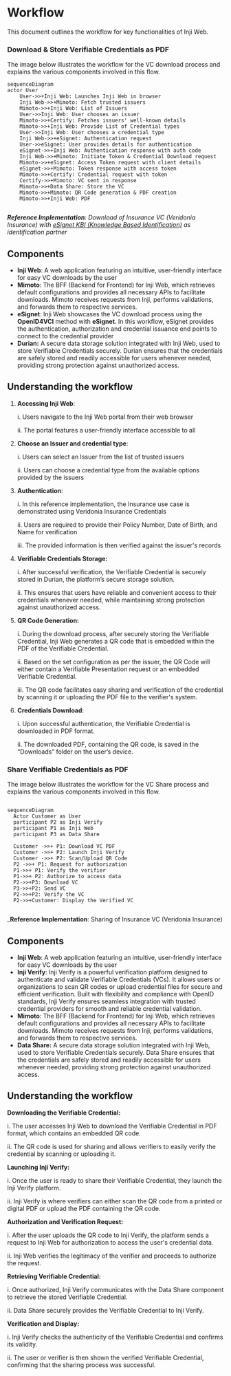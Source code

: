 # Workflow

This document outlines the workflow for key functionalities of Inji Web.

### Download & Store Verifiable Credentials as PDF

The image below illustrates the workflow for the VC download process and explains the various components involved in this flow.

```mermaid
sequenceDiagram
actor User
    User->>+Inji Web: Launches Inji Web in browser
    Inji Web->>+Mimoto: Fetch trusted issuers
    Mimoto->>+Inji Web: List of Issuers
    User->>Inji Web: User chooses an issuer
    Mimoto->>+Certify: Fetches issuers' well-known details
    Mimoto->>+Inji Web: Provide List of Credential types
    User->>Inji Web: User chooses a credential type
    Inji Web->>+eSignet: Authentication request
    User->>eSignet: User provides details for authentication
    eSignet->>+Inji Web: Authentication response with auth code
    Inji Web->>+Mimoto: Initiate Token & Credential Download request
    Mimoto->>+eSignet: Access Token request with client details
    eSignet->>+Mimoto: Token response with access token
    Mimoto->>+Certify: Credential request with token
    Certify->>+Mimoto: VC sent in response
    Mimoto->>+Data Share: Store the VC
    Mimoto->>+Mimoto: QR Code generation & PDF creation
    Mimoto->>+Inji Web: PDF
    
```

_**Reference Implementation**: Download of Insurance VC (Veridonia Insurance) with_ [_eSignet KBI (Knowledge Based Identification)_](https://docs.esignet.io/end-user-guide/knowledge-based-authentication) _as identification partner_

## Components

* **Inji Web**: A web application featuring an intuitive, user-friendly interface for easy VC downloads by the user
* **Mimoto**: The BFF (Backend for Frontend) for Inji Web, which retrieves default configurations and provides all necessary APIs to facilitate downloads. Mimoto receives requests from Inji, performs validations, and forwards them to respective services.
* **eSignet**: Inji Web showcases the VC download process using the **OpenID4VCI** method with **eSignet**. In this workflow, eSignet provides the authentication, authorization and credential issuance end points to connect to the credential provider
* **Durian:** A secure data storage solution integrated with Inji Web, used to store Verifiable Credentials securely. Durian ensures that the credentials are safely stored and readily accessible for users whenever needed, providing strong protection against unauthorized access.

## Understanding the workflow

1.  **Accessing Inji Web**:

    i. Users navigate to the Inji Web portal from their web browser

    ii. The portal features a user-friendly interface accessible to all
2.  **Choose an Issuer and credential type**:

    i. Users can select an Issuer from the list of trusted issuers

    ii. Users can choose a credential type from the available options provided by the issuers
3.  **Authentication**:

    i. In this reference implementation, the Insurance use case is demonstrated using Veridonia Insurance Credentials

    ii. Users are required to provide their Policy Number, Date of Birth, and Name for verification

    iii. The provided information is then verified against the issuer's records
4.  **Verifiable Credentials Storage:**

    i. After successful verification, the Verifiable Credential is securely stored in Durian, the platform’s secure storage solution.

    ii. This ensures that users have reliable and convenient access to their credentials whenever needed, while maintaining strong protection against unauthorized access.
5.  **QR Code Generation:**

    i. During the download process, after securely storing the Verifiable Credential, Inji Web generates a QR code that is embedded within the PDF of the Verifiable Credential.

    ii. Based on the set configuration as per the issuer, the QR Code will either contain a Verifiable Presentation request or an embedded Verifiable Credential.

    iii. The QR code facilitates easy sharing and verification of the credential by scanning it or uploading the PDF file to the verifier's system.
6.  **Credentials Download**:

    i. Upon successful authentication, the Verifiable Credential is downloaded in PDF format.

    ii. The downloaded PDF, containing the QR code, is saved in the “Downloads” folder on the user’s device.

### Share Verifiable Credentials as PDF

The image below illustrates the workflow for the VC Share process and explains the various components involved in this flow.

```mermaid

sequenceDiagram
  Actor Customer as User
  participant P2 as Inji Verify
  participant P1 as Inji Web
  participant P3 as Data Share

  Customer ->>+ P1: Download VC PDF
  Customer ->>+ P2: Launch Inji Verify
  Customer ->>+ P2: Scan/Upload QR Code
  P2 ->>+ P1: Request for authorization
  P1->>+ P1: Verify the verifier
  P1->>+ P2: Authorize to access data
  P2->>+P3: Download VC
  P3->>+P2: Send VC
  P2->>+P2: Verify the VC 
  P2->>+Customer: Display the Verified VC
    
```

\_**Reference Implementation**: Sharing of Insurance VC (Veridonia Insurance)

## Components

* **Inji Web**: A web application featuring an intuitive, user-friendly interface for easy VC downloads by the user
* **Inji Verify**: Inji Verify is a powerful verification platform designed to authenticate and validate Verifiable Credentials (VCs). It allows users or organizations to scan QR codes or upload credential files for secure and efficient verification. Built with flexibility and compliance with OpenID standards, Inji Verify ensures seamless integration with trusted credential providers for smooth and reliable credential validation.
* **Mimoto**: The BFF (Backend for Frontend) for Inji Web, which retrieves default configurations and provides all necessary APIs to facilitate downloads. Mimoto receives requests from Inji, performs validations, and forwards them to respective services.
* **Data Share:** A secure data storage solution integrated with Inji Web, used to store Verifiable Credentials securely. Data Share ensures that the credentials are safely stored and readily accessible for users whenever needed, providing strong protection against unauthorized access.

## Understanding the workflow

**Downloading the Verifiable Credential:**

i. The user accesses Inji Web to download the Verifiable Credential in PDF format, which contains an embedded QR code.

ii. The QR code is used for sharing and allows verifiers to easily verify the credential by scanning or uploading it.

**Launching Inji Verify:**

i. Once the user is ready to share their Verifiable Credential, they launch the Inji Verify platform.

ii. Inji Verify is where verifiers can either scan the QR code from a printed or digital PDF or upload the PDF containing the QR code.

**Authorization and Verification Request:**

i. After the user uploads the QR code to Inji Verify, the platform sends a request to Inji Web for authorization to access the user's credential data.

ii. Inji Web verifies the legitimacy of the verifier and proceeds to authorize the request.

**Retrieving Verifiable Credential:**

i. Once authorized, Inji Verify communicates with the Data Share component to retrieve the stored Verifiable Credential.

ii. Data Share securely provides the Verifiable Credential to Inji Verify.

**Verification and Display:**

i. Inji Verify checks the authenticity of the Verifiable Credential and confirms its validity.

ii. The user or verifier is then shown the verified Verifiable Credential, confirming that the sharing process was successful.
